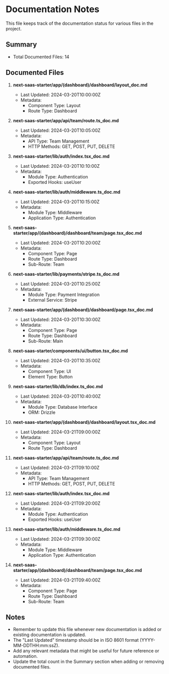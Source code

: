 # Documentation Notes

This file keeps track of the documentation status for various files in the project.

## Summary
- Total Documented Files: 14

## Documented Files

1. **next-saas-starter/app/(dashboard)/dashboard/layout_doc.md**
   - Last Updated: 2024-03-20T10:00:00Z
   - Metadata:
     - Component Type: Layout
     - Route Type: Dashboard

2. **next-saas-starter/app/api/team/route.ts_doc.md**
   - Last Updated: 2024-03-20T10:05:00Z
   - Metadata:
     - API Type: Team Management
     - HTTP Methods: GET, POST, PUT, DELETE

3. **next-saas-starter/lib/auth/index.tsx_doc.md**
   - Last Updated: 2024-03-20T10:10:00Z
   - Metadata:
     - Module Type: Authentication
     - Exported Hooks: useUser

4. **next-saas-starter/lib/auth/middleware.ts_doc.md**
   - Last Updated: 2024-03-20T10:15:00Z
   - Metadata:
     - Module Type: Middleware
     - Application Type: Authentication

5. **next-saas-starter/app/(dashboard)/dashboard/team/page.tsx_doc.md**
   - Last Updated: 2024-03-20T10:20:00Z
   - Metadata:
     - Component Type: Page
     - Route Type: Dashboard
     - Sub-Route: Team

6. **next-saas-starter/lib/payments/stripe.ts_doc.md**
   - Last Updated: 2024-03-20T10:25:00Z
   - Metadata:
     - Module Type: Payment Integration
     - External Service: Stripe

7. **next-saas-starter/app/(dashboard)/dashboard/page.tsx_doc.md**
   - Last Updated: 2024-03-20T10:30:00Z
   - Metadata:
     - Component Type: Page
     - Route Type: Dashboard
     - Sub-Route: Main

8. **next-saas-starter/components/ui/button.tsx_doc.md**
   - Last Updated: 2024-03-20T10:35:00Z
   - Metadata:
     - Component Type: UI
     - Element Type: Button

9. **next-saas-starter/lib/db/index.ts_doc.md**
   - Last Updated: 2024-03-20T10:40:00Z
   - Metadata:
     - Module Type: Database Interface
     - ORM: Drizzle

10. **next-saas-starter/app/(dashboard)/dashboard/layout.tsx_doc.md**
    - Last Updated: 2024-03-21T09:00:00Z
    - Metadata:
      - Component Type: Layout
      - Route Type: Dashboard

11. **next-saas-starter/app/api/team/route.ts_doc.md**
    - Last Updated: 2024-03-21T09:10:00Z
    - Metadata:
      - API Type: Team Management
      - HTTP Methods: GET, POST, PUT, DELETE

12. **next-saas-starter/lib/auth/index.tsx_doc.md**
    - Last Updated: 2024-03-21T09:20:00Z
    - Metadata:
      - Module Type: Authentication
      - Exported Hooks: useUser

13. **next-saas-starter/lib/auth/middleware.ts_doc.md**
    - Last Updated: 2024-03-21T09:30:00Z
    - Metadata:
      - Module Type: Middleware
      - Application Type: Authentication

14. **next-saas-starter/app/(dashboard)/dashboard/team/page.tsx_doc.md**
    - Last Updated: 2024-03-21T09:40:00Z
    - Metadata:
      - Component Type: Page
      - Route Type: Dashboard
      - Sub-Route: Team

## Notes

- Remember to update this file whenever new documentation is added or existing documentation is updated.
- The "Last Updated" timestamp should be in ISO 8601 format (YYYY-MM-DDTHH:mm:ssZ).
- Add any relevant metadata that might be useful for future reference or automation.
- Update the total count in the Summary section when adding or removing documented files.
